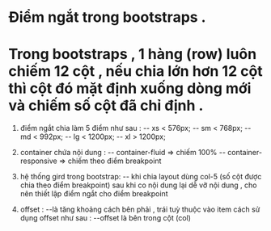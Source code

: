 # Điểm ngắt trong bootstraps .

# Trong bootstraps , 1 hàng (row) luôn chiếm 12 cột , nếu chia lớn hơn 12 cột thì cột đó mặt định xuống dòng mới và chiếm số cột đã chỉ định .

1. điểm ngắt chia làm 5 điểm như sau :
   -- xs < 576px;
   -- sm < 768px;
   -- md < 992px;
   -- lg < 1200px;
   -- xl > 1200px;

2. container chứa nội dung :
   -- container-fluid => chiếm 100%
   -- container-responsive => chiếm theo điểm breakpoint

3. hệ thống gird trong bootstrap:
   -- khi chia layout dùng col-5 (số cột được chia theo điểm breakpoint) sau khi co nội dung lại dễ vỡ nội dung , cho nên thiết lập điểm ngắt cho điểm breakpoint

4. offset :
   --là tăng khoảng cách bên phải , trái tuỳ thuộc vào item
   cách sử dụng offset như sau :
   --offset là bên trong cột (col)
